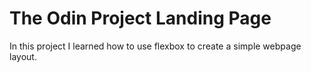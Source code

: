 # The Odin Project Landing Page

In this project I learned how to use flexbox to create a simple webpage layout.